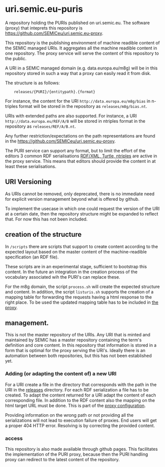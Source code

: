 # uri.semic.eu-puris
A repository holding the PURIs published on uri.semic.eu. The software (proxy) that inteprets this repository is https://github.com/SEMICeu/uri.semic.eu-proxy.


This repository is the publishing environment of machine readible content of the SEMIC managed URIs. It aggregates all the machine readible content in one repository. The proxy service will serve the content of this repository to the public. 

A URI in a SEMIC managed domain (e.g. data.europa.eu/m8g) will be in this repository stored in such a way that a proxy can easily read it from disk.

The structure is as follows:
```
	releases/{PURI}/{entitypath}.{format}
```

For instance, the content for the URI `http://data.europa.eu/m8g/bias` in n-triples format will be stored in the repository as `releases/m8g/bias.nt`.

URIs with extended paths are also supported. For instance, a URI `http://data.europa.eu/REF/A/B` will be stored in ntriples format in the repository as `releases/REF/A/B.nt`.

Any further restriction/expectations on the path representations are found in the https://github.com/SEMICeu/uri.semic.eu-proxy. 

The PURI service can support any format, but to limit the effort of the editors 3 common RDF serialisations [RDF/XML, Turtle, ntriples](https://github.com/SEMICeu/uri.semic.eu-proxy/blob/main/urisemic.lua#L42) are active in the proxy service. This means that editors should provide the content in at least these serialisations.




## URI Versioning
As URIs cannot be removed, only deprecated, there is no immediate need for explicit version management beyond what is offered by github.

To implement the usecase in which one could request the version of the URI at a certain date, then the repository structure might be expanded to reflect that.
For now this has not been included.



## creation of the structure 
In `/scripts` there are scripts that support to create content according to the expected layout based on the master content of the machine-readible specification (an RDF file).

These scripts are in an experimental stage, sufficient to bootstrap this content. In the future an integration in the creation process of the vocabulary associated wih the PURI's can replace these.

For the m8g domain, the script `process.sh` will create the expected structure and content. In addition, the script `listuris.sh` supports the creation of a mapping table for forwarding the requests having a html response to the right place. To be used the updated mapping table has to be included in [the proxy](https://github.com/SEMICeu/uri.semic.eu-proxy/blob/main/htmlmap.lua).


## management.
This is not the master repository of the URIs. Any URI that is minted and maintained by SEMIC has a master repository containing the term's definition and core content.
In this repository that information is stored in a form that is optimal for the proxy serving the URI's.
Ideally there is an automation between both repositories, but this has not been established yet.

### Adding (or adapting the content of) a new URI
For a URI create a file in the directory that corresponds with the path in the URI in the [releases](https://github.com/SEMICeu/uri.semic.eu-puris/tree/main/releases/) directory. For each RDF serialization a file has to be created. To adapt the content returned for a URI adapt the content of each corresponding file.
In addition to the RDF content also the mapping on the html target URL must be done. This is part of the [proxy configuration](https://github.com/SEMICeu/uri.semic.eu-proxy#adding-a-new-puri).

Providing information on the wrong path or not providing all the serializations will not lead to execution failure of proxies. End users will get a proper 404 HTTP error. Resolving is by correcting the provided content.


### access
This repository is also made available through github pages. This facilitates the implementation of the PURI proxy, because then the PURI handling proxy can redirect to the latest content of the repository. 





  
